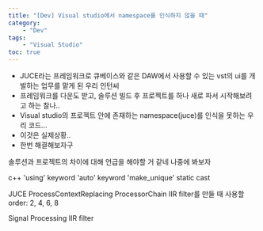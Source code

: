 ```yaml
---
title: "[Dev] Visual studio에서 namespace를 인식하지 않을 때"
category:
    - "Dev"
tags:
    - "Visual Studio"
toc: true
---
```

* JUCE라는 프레임워크로 큐베이스와 같은 DAW에서 사용할 수 있는 vst의 ui를 개발하는 업무를 맡게 된 우리 인턴씨
* 프레임워크를 다운도 받고, 솔루션 빌드 후 프로젝트를 하나 새로 파서 시작해보려고 하는 찰나..
* Visual studio의 프로젝트 안에 존재하는 namespace(juce)를 인식을 못하는 우리 코드...
* 이것은 실제상황..
* 한번 해결해보자구

솔루션과 프로젝트의 차이에 대해 언급을 해야할 거 같네
나중에 봐보자

c++
    'using' keyword
    'auto' keyword
    'make_unique'
    static cast

JUCE
    ProcessContextReplacing
    ProcessorChain
    IIR filter를 만들 때 사용할 order: 2, 4, 6, 8

Signal Processing
    IIR filter